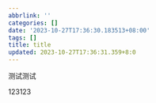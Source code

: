 ```yaml
---
abbrlink: ''
categories: []
date: '2023-10-27T17:36:30.183513+08:00'
tags: []
title: title
updated: 2023-10-27T17:36:31.359+8:0
---
```

测试测试

123123
